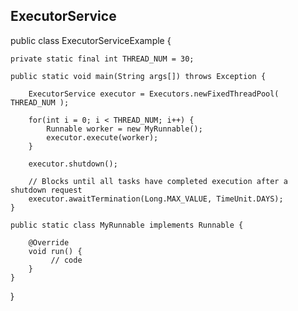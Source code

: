 ## ExecutorService

public class ExecutorServiceExample {

    private static final int THREAD_NUM = 30;

    public static void main(String args[]) throws Exception {
	
		ExecutorService executor = Executors.newFixedThreadPool( THREAD_NUM );

		for(int i = 0; i < THREAD_NUM; i++) {
			Runnable worker = new MyRunnable();
			executor.execute(worker);
		}

		executor.shutdown();

		// Blocks until all tasks have completed execution after a shutdown request
		executor.awaitTermination(Long.MAX_VALUE, TimeUnit.DAYS);
	}

	public static class MyRunnable implements Runnable {

		@Override
		void run() {
			 // code
		}
	}
}